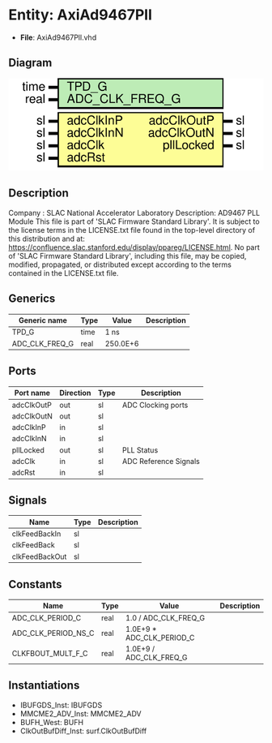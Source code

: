# Entity: AxiAd9467Pll

- **File**: AxiAd9467Pll.vhd
## Diagram

![Diagram](AxiAd9467Pll.svg "Diagram")
## Description

Company    : SLAC National Accelerator Laboratory
Description: AD9467 PLL Module
This file is part of 'SLAC Firmware Standard Library'.
It is subject to the license terms in the LICENSE.txt file found in the
top-level directory of this distribution and at:
   https://confluence.slac.stanford.edu/display/ppareg/LICENSE.html.
No part of 'SLAC Firmware Standard Library', including this file,
may be copied, modified, propagated, or distributed except according to
the terms contained in the LICENSE.txt file.
## Generics

| Generic name   | Type | Value    | Description |
| -------------- | ---- | -------- | ----------- |
| TPD_G          | time | 1 ns     |             |
| ADC_CLK_FREQ_G | real | 250.0E+6 |             |
## Ports

| Port name  | Direction | Type | Description           |
| ---------- | --------- | ---- | --------------------- |
| adcClkOutP | out       | sl   | ADC Clocking ports    |
| adcClkOutN | out       | sl   |                       |
| adcClkInP  | in        | sl   |                       |
| adcClkInN  | in        | sl   |                       |
| pllLocked  | out       | sl   | PLL Status            |
| adcClk     | in        | sl   | ADC Reference Signals |
| adcRst     | in        | sl   |                       |
## Signals

| Name           | Type | Description |
| -------------- | ---- | ----------- |
| clkFeedBackIn  | sl   |             |
| clkFeedBack    | sl   |             |
| clkFeedBackOut | sl   |             |
## Constants

| Name                | Type | Value                      | Description |
| ------------------- | ---- | -------------------------- | ----------- |
| ADC_CLK_PERIOD_C    | real |  1.0 / ADC_CLK_FREQ_G      |             |
| ADC_CLK_PERIOD_NS_C | real |  1.0E+9 * ADC_CLK_PERIOD_C |             |
| CLKFBOUT_MULT_F_C   | real |  1.0E+9 / ADC_CLK_FREQ_G   |             |
## Instantiations

- IBUFGDS_Inst: IBUFGDS
- MMCME2_ADV_Inst: MMCME2_ADV
- BUFH_West: BUFH
- ClkOutBufDiff_Inst: surf.ClkOutBufDiff
